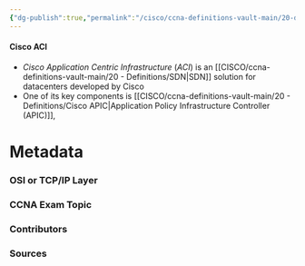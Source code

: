 ```yaml
---
{"dg-publish":true,"permalink":"/cisco/ccna-definitions-vault-main/20-definitions/cisco-aci/","tags":["defs_ccna"]}
---
```


#### Cisco ACI
- *Cisco Application Centric Infrastructure* (*ACI*) is an [[CISCO/ccna-definitions-vault-main/20 - Definitions/SDN\|SDN]] solution for datacenters developed by Cisco
- One of its key components is [[CISCO/ccna-definitions-vault-main/20 - Definitions/Cisco APIC\|Application Policy Infrastructure Controller (APIC)]], 


# Metadata
### OSI or TCP/IP Layer

### CCNA Exam Topic

### Contributors

### Sources

